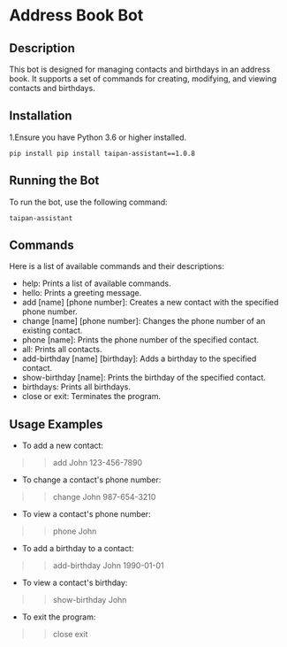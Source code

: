 # Address Book Bot
## Description
This bot is designed for managing contacts and birthdays in an address book. It supports a set of commands for creating, modifying, and viewing contacts and birthdays.

## Installation
1.Ensure you have Python 3.6 or higher installed.

`pip install pip install taipan-assistant==1.0.8`

## Running the Bot
To run the bot, use the following command:

`taipan-assistant`

## Commands
Here is a list of available commands and their descriptions:

- help: Prints a list of available commands.
- hello: Prints a greeting message.
- add [name] [phone number]: Creates a new contact with the specified phone number.
- change [name] [phone number]: Changes the phone number of an existing contact.
- phone [name]: Prints the phone number of the specified contact.
- all: Prints all contacts.
- add-birthday [name] [birthday]: Adds a birthday to the specified contact.
- show-birthday [name]: Prints the birthday of the specified contact.
- birthdays: Prints all birthdays.
- close or exit: Terminates the program.

## Usage Examples
- To add a new contact:
>> add John 123-456-7890
- To change a contact's phone number:
>> change John 987-654-3210
- To view a contact's phone number:
>> phone John
- To add a birthday to a contact:
>> add-birthday John 1990-01-01
- To view a contact's birthday:
>> show-birthday John
- To exit the program:
>> close
>> exit